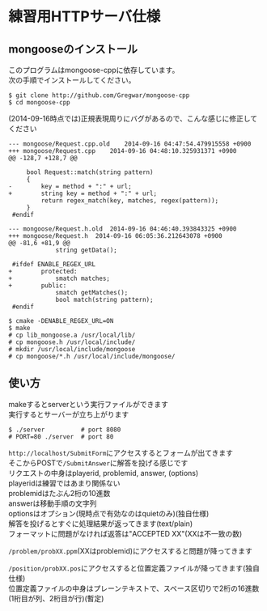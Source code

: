 # 練習用HTTPサーバ仕様

## mongooseのインストール
このプログラムはmongoose-cppに依存しています。  
次の手順でインストールしてください。  

    $ git clone http://github.com/Gregwar/mongoose-cpp
    $ cd mongoose-cpp

(2014-09-16時点では)正規表現周りにバグがあるので、こんな感じに修正してください

    --- mongoose/Request.cpp.old	2014-09-16 04:47:54.479915558 +0900
    +++ mongoose/Request.cpp	2014-09-16 04:48:10.325931371 +0900
    @@ -128,7 +128,7 @@
     
         bool Request::match(string pattern)
         {   
    -        key = method + ":" + url;
    +        string key = method + ":" + url;
             return regex_match(key, matches, regex(pattern));
         }   
     #endif

    --- mongoose/Request.h.old	2014-09-16 04:46:40.393843325 +0900
    +++ mongoose/Request.h	2014-09-16 06:05:36.212643078 +0900
    @@ -81,6 +81,9 @@
                 string getData();
     
     #ifdef ENABLE_REGEX_URL
    +        protected:
    +            smatch matches;
    +        public:
                 smatch getMatches();
                 bool match(string pattern);
     #endif

    $ cmake -DENABLE_REGEX_URL=ON
    $ make
    # cp lib_mongoose.a /usr/local/lib/
    # cp mongoose.h /usr/local/include/
    # mkdir /usr/local/include/mongoose
    # cp mongoose/*.h /usr/local/include/mongoose/

## 使い方
makeするとserverという実行ファイルができます  
実行するとサーバーが立ち上がります  

    $ ./server          # port 8080
    # PORT=80 ./server  # port 80

`http://localhost/SubmitForm`にアクセスするとフォームが出てきます  
そこからPOSTで`/SubmitAnswer`に解答を投げる感じです  
リクエストの中身はplayerid, problemid, answer, (options)  
playeridは練習ではあまり関係ない  
problemidはたぶん2桁の10進数  
answerは移動手順の文字列  
optionsはオプション(現時点で有効なのはquietのみ)(独自仕様)  
解答を投げるとすぐに処理結果が返ってきます(text/plain)  
フォーマットに問題がなければ返答は"ACCEPTED XX"(XXは不一致の数)  

`/problem/probXX.ppm`(XXはproblemid)にアクセスすると問題が降ってきます  

`/position/probXX.pos`にアクセスすると位置定義ファイルが降ってきます(独自仕様)  
位置定義ファイルの中身はプレーンテキストで、スペース区切りで2桁の16進数(1桁目が列、2桁目が行)(暫定)  


